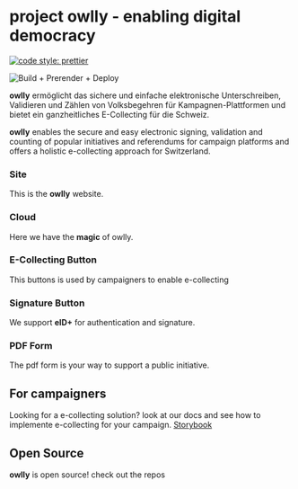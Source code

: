 # project owlly - enabling digital democracy

[![code style: prettier](https://img.shields.io/badge/code_style-prettier-ff69b4.svg?style=flat-square)](https://github.com/prettier/prettier)

![Build + Prerender + Deploy](https://github.com/project-owlly/website/workflows/Build%20+%20Prerender%20+%20Deploy/badge.svg?branch=master)

**owlly** ermöglicht das sichere und einfache elektronische Unterschreiben, Validieren und Zählen von Volksbegehren für Kampagnen-Plattformen und bietet ein ganzheitliches E-Collecting für die Schweiz.

**owlly** enables the secure and easy electronic signing, validation and counting of popular initiatives and referendums for campaign platforms and offers a holistic e-collecting approach for Switzerland.

### Site

This is the **owlly** website.

### Cloud

Here we have the **magic** of owlly.

### E-Collecting Button

This buttons is used by campaigners to enable e-collecting

### Signature Button

We support **eID+** for authentication and signature.

### PDF Form

The pdf form is your way to support a public initiative.

## For campaigners

Looking for a e-collecting solution? look at our docs and see how to implemente e-collecting for your campaign. [Storybook](https://docs.owlly.ch)

## Open Source

**owlly** is open source! check out the repos
